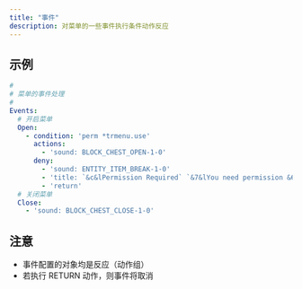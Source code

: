 ```yaml
---
title: "事件"
description: 对菜单的一些事件执行条件动作反应
---
```


## 示例

```yaml
#
# 菜单的事件处理
#
Events:
  # 开启菜单
  Open:
    - condition: 'perm *trmenu.use'
      actions:
        - 'sound: BLOCK_CHEST_OPEN-1-0'
      deny:
        - 'sound: ENTITY_ITEM_BREAK-1-0'
        - 'title: `&c&lPermission Required` `&7&lYou need permission &6&ltrmenu.use &7&lto open this menu` 15 20 15'
        - 'return'
  # 关闭菜单
  Close:
    - 'sound: BLOCK_CHEST_CLOSE-1-0'

```

## 注意

* 事件配置的对象均是反应（动作组）
* 若执行 RETURN 动作，则事件将取消


